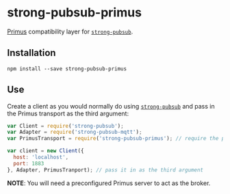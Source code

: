# strong-pubsub-primus

[Primus](https://www.npmjs.com/package/primus) compatibility layer for [`strong-pubsub`][strong-pubsub-repo].

## Installation

```
npm install --save strong-pubsub-primus
```

## Use

Create a client as you would normally do using [`strong-pubsub`][strong-pubsub-repo] and pass in the Primus transport as the third argument:

```js
var Client = require('strong-pubsub');
var Adapter = require('strong-pubsub-mqtt');
var PrimusTransport = require('strong-pubsub-primus'); // require the primus tranport

var client = new Client({
  host: 'localhost',
  port: 1883
}, Adapter, PrimusTranport); // pass it in as the third argument
```

**NOTE**: You will need a preconfigured Primus server to act as the broker.

[strong-pubsub-repo]: https://github.com/strongloop/strong-pubsub
